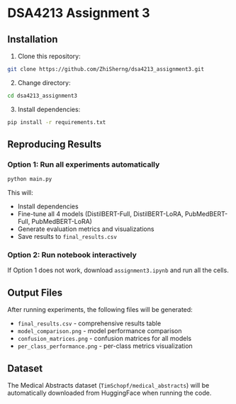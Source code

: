 # DSA4213 Assignment 3

## Installation

1. Clone this repository:
```bash
git clone https://github.com/ZhiSherng/dsa4213_assignment3.git
```

2. Change directory:
```bash
cd dsa4213_assignment3
```

3. Install dependencies:
```bash
pip install -r requirements.txt
```

## Reproducing Results

### Option 1: Run all experiments automatically
```bash
python main.py
```

This will:
- Install dependencies
- Fine-tune all 4 models (DistilBERT-Full, DistilBERT-LoRA, PubMedBERT-Full, PubMedBERT-LoRA)
- Generate evaluation metrics and visualizations
- Save results to `final_results.csv`

### Option 2: Run notebook interactively
If Option 1 does not work, download `assignment3.ipynb` and run all the cells.

## Output Files

After running experiments, the following files will be generated:
- `final_results.csv` - comprehensive results table
- `model_comparison.png` - model performance comparison
- `confusion_matrices.png` - confusion matrices for all models
- `per_class_performance.png` - per-class metrics visualization

## Dataset

The Medical Abstracts dataset (`TimSchopf/medical_abstracts`) will be automatically downloaded from HuggingFace when running the code.

